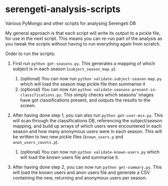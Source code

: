 # serengeti-analysis-scripts
Various PyMongo and other scripts for analysing Serengeti DB

My general approach is that each script will write its output to a pickle file, for use in the next script. This means you can re-run part of the analysis as you tweak the scripts without having to run everything again from scratch.

Order to run the scripts:

1. First run `python get-seasons.py`. This generates a mapping of which subject is in each season (`subject_season_map.p`).
    1. (optional) You can now run `python validate-subject-season-map.py` which will load the season map pickle file then summarise it
    2. (optional) You can now run `python validate-seasons-present-in-classifications.py`. This simply checks which seasons' images have got classifications present, and outputs the results to the screen.

2. After having done step 1, you can also run `python get-user-mix.py`. This will scan through the classifications DB, referencing the subject/season mapping, and build up arrays of which users were encountered in each season and how many anonymous users were in each season. This will be written to two new pickle files (`known_users.p` and `anon_users_counts.p`).
    1. (optional) You can now run `python validate-known-users.py` which will load the known users file and summarise it.

3. After having done step 2, you can now run `python get-summary.py`. This will load the known users and anon users file and generate a CSV containing the new, returning and anonymous users per season.



